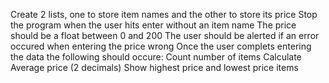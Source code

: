 Create 2 lists, one to store item names and the other to store its price
Stop the program when the user hits enter without an item name
The price should be a float between 0 and 200
The user should be alerted if an error occured when entering the price wrong
Once the user complets entering the data the following should occure:
Count number of items
Calculate Average price (2 decimals)
Show highest price and lowest price items
